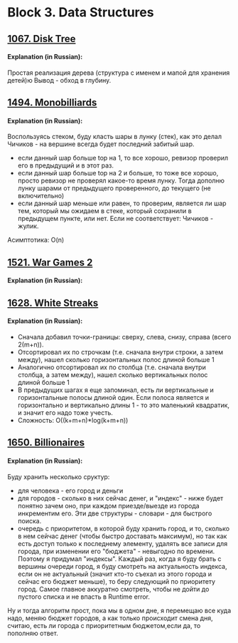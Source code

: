 # Block 3. Data Structures
## [1067. Disk Tree](https://acm.timus.ru/problem.aspx?space=1&num=1067&locale=en)

#### Explanation (in Russian):
Простая реализация дерева (структура с именем и мапой для хранения детей)ю
Вывод - обход в глубину.


## [1494. Monobilliards](https://acm.timus.ru/problem.aspx?space=1&num=1494&locale=en)

#### Explanation (in Russian):
Воспользуясь стеком, буду класть шары в лунку (стек), как это делал Чичиков - на вершине всегда будет последний забитый шар.
* если данный шар больше top на 1, то все хорошо, ревизор проверил его в предыдущий и в этот раз.
* если данный шар больше top на 2 и больше, то тоже все хорошо, просто ревизор не проверял какое-то время лунку. Тогда дополню лунку шарами от предыдущего проверенного, до текущего (не включительно)
* если данный шар меньше или равен, то проверим, является ли шар тем, который мы ожидаем в стеке, который сохранили в предыдущем пункте, или нет. Если не соответствует: Чичиков - жулик. 

Асимптотика: O(n)

## [1521. War Games 2](https://acm.timus.ru/problem.aspx?space=1&num=1521&locale=en)

#### Explanation (in Russian):


## [1628. White Streaks](https://acm.timus.ru/problem.aspx?space=1&num=1628&locale=en)

#### Explanation (in Russian):
* Сначала добавил точки-границы: сверху, слева, снизу, справа (всего 2(m+n)).
* Отсортировал их по строчкам (т.е. сначала внутри строки, а затем между), нашел сколько горизонтальных полос длиной больше 1
* Аналогично отсортировал их по столбца (т.е. сначала внутри столбца, а затем между), нашел сколько вертикальных полос длиной больше 1
* В предыдущих шагах я еще запоминал, есть ли вертикальные и горизонтальные полосы длиной один. Если полоса является и горизонтально и вертикально длины 1 - то это маленький квадратик, и значит его надо тоже учесть.
* Сложность: O((k+m+n)*log(k+m+n))

## [1650. Billionaires](https://acm.timus.ru/problem.aspx?space=1&num=1650&locale=en)

#### Explanation (in Russian):

Буду хранить несколько сруктур: 
* для человека - его город и деньги
* для городов - сколько в них сейчас денег, и "индекс" - ниже будет понятно зачем оно, при каждом приезде/выезде из города инкрементим его.
Эти две структуры - словари - для быстрого поиска.
* очередь с приоритетом, в которой буду хранить город, и то, сколько в нем сейчас денег (чтобы быстро доставать максимум), но так как есть доступ только к последнему элементу, удалять все записи для города, при изменении его "бюджета" - невыгодно по времени. Поэтому я придумал "индексы". Каждый раз, когда я буду брать с вершины очереди город, я буду смотреть на актуальность индекса, если он не актуальный (значит кто-то съехал из этого города и сейчас его бюджет меньше), то беру следующий по приоритету город. Самое главное аккуратно смотреть, чтобы не дойти до пустого списка и не впасть в Runtime error.

Ну и тогда алгоритм прост, пока мы в одном дне, я перемещаю все куда надо, меняю бюджет городов, а как только происходит смена дня, считаю, есть ли города с приоритетным бюджетом,если да, то пополняю ответ.


